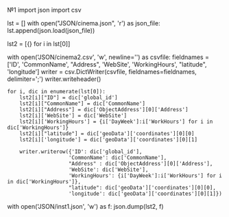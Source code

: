 №1
import json
import csv

lst = []
with open("JSON/cinema.json", 'r') as json_file:
        lst.append(json.load(json_file))

lst2 = [{} for i in lst[0]]

with open('JSON/cinema2.csv', 'w', newline='') as csvfile:
    fieldnames = ['ID', 'CommonName', "Address", 'WebSite', 'WorkingHours', "latitude", 'longitude']
    writer = csv.DictWriter(csvfile, fieldnames=fieldnames, delimiter=';')
    writer.writeheader()
    
    for i, dic in enumerate(lst[0]):
        lst2[i]["ID"] = dic['global_id']
        lst2[i]["CommonName"] = dic['CommonName']
        lst2[i]["Address"] = dic['ObjectAddress'][0]['Address']
        lst2[i]['WebSite'] = dic['WebSite']
        lst2[i]['WorkingHours'] = {i['DayWeek']:i['WorkHours'] for i in dic['WorkingHours']} 
        lst2[i]["latitude"] = dic['geoData']['coordinates'][0][0]
        lst2[i]['longitude'] = dic['geoData']['coordinates'][0][1]

        writer.writerow({'ID': dic['global_id'],
                        'CommonName': dic['CommonName'],
                        "Address" : dic['ObjectAddress'][0]['Address'],
                        'WebSite': dic['WebSite'],
                        'WorkingHours': {i['DayWeek']:i['WorkHours'] for i in dic['WorkingHours']}, 
                        "latitude": dic['geoData']['coordinates'][0][0],
                        'longitude': dic['geoData']['coordinates'][0][1]})
        

    
with open('JSON/inst1.json', 'w') as f:
    json.dump(lst2, f)
